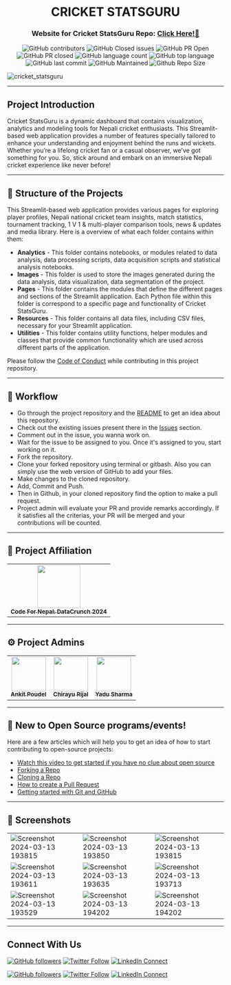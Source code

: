 <div align="center">
  <h1>CRICKET STATSGURU</h1>
  <h3>Website for Cricket StatsGuru Repo: <a href="https://cricket-statsguru.streamlit.app/">Click Here!🎯</a></h3>
</div>

<div align="center">

![GitHub contributors](https://img.shields.io/github/contributors/ankman007/cricket-statsguru?style=for-the-badge&color=blue)
![GitHub Closed issues](https://img.shields.io/github/issues-closed-raw/ankman007/cricket-statsguru?style=for-the-badge&color=brightgreen)
![GitHub PR Open](https://img.shields.io/github/issues-pr/ankman007/cricket-statsguru?style=for-the-badge&color=aqua)
![GitHub PR closed](https://img.shields.io/github/issues-pr-closed-raw/ankman007/cricket-statsguru?style=for-the-badge&color=blue)
![GitHub language count](https://img.shields.io/github/languages/count/ankman007/cricket-statsguru?style=for-the-badge&color=brightgreen)
![GitHub top language](https://img.shields.io/github/languages/top/ankman007/cricket-statsguru?style=for-the-badge&color=aqua)
![GitHub last commit](https://img.shields.io/github/last-commit/ankman007/cricket-statsguru?style=for-the-badge&color=blue)
![GitHub Maintained](https://img.shields.io/badge/Maintained%3F-yes-brightgreen.svg?style=for-the-badge)
![Github Repo Size](https://img.shields.io/github/repo-size/ankman007/cricket-statsguru?style=for-the-badge&color=aqua)

</div>

![cricket_statsguru](https://github.com/ankman007/cricket-statsguru/assets/108212023/17a7e7ff-2001-4628-9ee5-db79888b83bb)

****************************************************

## Project Introduction 
Cricket StatsGuru is a dynamic dashboard that contains visualization, analytics and modeling tools for Nepali cricket enthusiasts. This Streamlit-based web application provides a number of features specially tailored to enhance your understanding and enjoyment behind the runs and wickets. Whether you’re a lifelong cricket fan or a casual observer, we’ve got something for you.  So, stick around and embark on an immersive Nepali cricket experience like never before! 
</br><hr>

## 📝 Structure of the Projects 
This Streamlit-based web application provides various pages for exploring player profiles, Nepali national cricket team insights, match statistics, tournament tracking, 1 V 1 & multi-player comparison tools, news & updates and media library. Here is a overview of what each folder contains within them: <br>
- **Analytics** - This folder contains notebooks, or modules related to data analysis, data processing scripts, data acquisition scripts and statistical analysis notebooks. <br>
- **Images** - This folder is used to store the images generated during the data analysis, data visualization, data segmentation of the project.<br>
- **Pages** - This folder contains the modules that define the different pages and sections of the Streamlit application. Each Python file within this folder is correspond to a specific page and functionality of Cricket StatsGuru.<br>
- **Resources** - This folder contains all data files, including CSV files, necessary for your Streamlit application.<br>
- **Utilities** - This folder contains utility functions, helper modules and classes that provide common functionality which are used across different parts of the application.<br>

Please follow the [Code of Conduct](https://github.com/ankman007/cricket-statsguru//Code_of_conduct.md) while contributing in this project repository.
</br><hr>

## 🧮 Workflow
- Go through the project repository and the [README](https://github.com/ankman007/cricket-statsguru/blob/master/README.md) to get an idea about this repository.
- Check out the existing issues present there in the [Issues](https://github.com/ankman007/cricket-statsguru/issues) section.
- Comment out in the issue, you wanna work on.
- Wait for the issue to be assigned to you. Once it's assigned to you, start working on it.
- Fork the repository.
- Clone your forked repository using terminal or gitbash. Also you can simply use the web version of GitHub to add your files.
- Make changes to the cloned repository.
- Add, Commit and Push.
- Then in Github, in your cloned repository find the option to make a pull request.
- Project admin will evaluate your PR and provide remarks accordingly. If it satisfies all the criterias, your PR will be merged and your contributions will be counted.
<hr>

## 🧰 Project Affiliation
<table>
<tr>
  <td align="center">
<a href="https://codefornepal.org/"><img width="100px" src="https://scontent.fktm17-1.fna.fbcdn.net/v/t39.30808-6/279581116_363827925772852_6913358166913102562_n.jpg?_nc_cat=104&ccb=1-7&_nc_sid=5f2048&_nc_ohc=Kt88IzYefVMAX_XsowU&_nc_ht=scontent.fktm17-1.fna&oh=00_AfCTb95rKInZBv2bxYXCl1xqIFTOFZEDCrr7lZEfY_nq0g&oe=65F7EB41" /><br /><sub><b>Code For Nepal: DataCrunch 2024</b></sub></a>
 </td>
</tr>
</table>
<hr>
<h2>⚙️ Project Admins</h2>

<table>
  <tr>
<td align="center"><a href="https://github.com/ankman007"><img src="https://avatars.githubusercontent.com/u/108212023?v=4" width="80px" alt=""/><br /><sub><b>Ankit Poudel</b></sub></a></td>
<td align="center"><a href="https://github.com/RijalChirayu"><img src="https://avatars.githubusercontent.com/u/96905082?v=4" width="80px" alt=""/><br /><sub><b>Chirayu Rijal</b></sub></a></td>
</td>
</td>
<td align="center"><a href="https://github.com/yadus1111"><img src="https://avatars.githubusercontent.com/u/139955743?v=4" width="80px" alt=""/><br /><sub><b>Yadu Sharma</b></sub></a></td>
  </tr>
</table><hr>

## 🤔 New to Open Source programs/events!
Here are a few articles which will help you to get an idea of how to start contributing to open-source projects:
- [Watch this video to get started if you have no clue about open source](https://youtu.be/SYtPC9tHYyQ)
- [Forking a Repo](https://help.github.com/en/github/getting-started-with-github/fork-a-repo)
- [Cloning a Repo](https://help.github.com/en/desktop/contributing-to-projects/creating-a-pull-request)
- [How to create a Pull Request](https://opensource.com/article/19/7/create-pull-request-github)
- [Getting started with Git and GitHub](https://towardsdatascience.com/getting-started-with-git-and-github-6fcd0f2d4ac6)
<hr>
<h2>📸 Screenshots</h2>

<table>
  <tr>
    <td>
      <img src="https://github.com/ankman007/cricket-statsguru/assets/108212023/7fc367d7-0cd5-494f-95e7-32ba766dc398" alt="Screenshot 2024-03-13 193815">
    </td>
    <td>
      <img src="https://github.com/ankman007/cricket-statsguru/assets/108212023/fb97f6a2-1308-4b5c-9a4e-abda891c4849" alt="Screenshot 2024-03-13 193850">
    </td>
    <td>
      <img src="https://github.com/ankman007/cricket-statsguru/assets/108212023/e825b7c7-0443-4f79-b937-382a94f03d33" alt="Screenshot 2024-03-13 193815">
    </td>
  </tr>
  <tr>
    <td>
      <img src="https://github.com/ankman007/cricket-statsguru/assets/108212023/8eafc211-a832-4837-888d-922e0cb70513" alt="Screenshot 2024-03-13 193611">
    </td>
    <td>
      <img src="https://github.com/ankman007/cricket-statsguru/assets/108212023/44866bad-589b-47ee-98d2-516c89915d1c" alt="Screenshot 2024-03-13 193635">
    </td>
    <td>
      <img src="https://github.com/ankman007/cricket-statsguru/assets/108212023/09fa360e-82df-4636-b6e5-b4b4de23604e" alt="Screenshot 2024-03-13 193713">
    </td>
  </tr>
  <tr>
    <td>
      <img src="https://github.com/ankman007/cricket-statsguru/assets/108212023/980b9cb9-8d1c-403b-8c76-2d39f19f419f" alt="Screenshot 2024-03-13 193529">
    </td>
    <td>
      <img src="https://github.com/ankman007/cricket-statsguru/assets/108212023/e20180f4-929c-4f7f-9f0b-81d6b624606f" alt="Screenshot 2024-03-13 194202">
    </td>
    <td>
      <img src="https://github.com/ankman007/cricket-statsguru/assets/108212023/601673a0-543e-4041-a332-8315fb217580" alt="Screenshot 2024-03-13 194202">
  </tr>
</table>
<hr>
<h2>Connect With Us</h2>

[![GitHub followers](https://img.shields.io/github/followers/ankman007.svg?label=Follow%20@ankman007&style=social)](https://github.com/ankman007/)  [![Twitter Follow](https://img.shields.io/twitter/follow/ankitpoudel_?style=social)](https://twitter.com/ankitpoudel_) [![LinkedIn Connect](https://img.shields.io/badge/Connect-LinkedIn-blue?style=flat-square&logo=linkedin)](https://www.linkedin.com/in/ankit-poudel007/)

[![GitHub followers](https://img.shields.io/github/followers/rijalChirayu.svg?label=Follow%20@rijalChirayu&style=social)](https://github.com/rijalChirayu/)  [![Twitter Follow](https://img.shields.io/twitter/follow/rijalChirayu?style=social)](https://twitter.com/rijalChirayu) [![LinkedIn Connect](https://img.shields.io/badge/Connect-LinkedIn-blue?style=flat-square&logo=linkedin)](https://www.linkedin.com/in/chirayu-rijal-044549267/)
